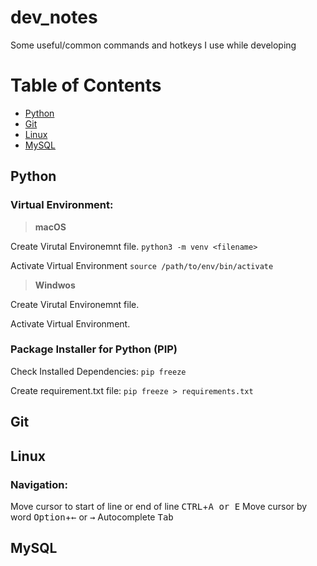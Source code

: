 # dev_notes
Some useful/common commands and hotkeys I use while developing

Table of Contents
=================

<!--ts-->
   * [Python](#python)
   * [Git](#git)
   * [Linux](#linux)
   * [MySQL](#mysql)
<!--te-->

## Python

### Virtual Environment:  
>**macOS**  

 
Create Virutal Environemnt file. 
`python3 -m venv <filename>`   

Activate Virtual Environment
`source /path/to/env/bin/activate`

>**Windwos**  

Create Virutal Environemnt file. 

Activate Virtual Environment.

### Package Installer for Python (PIP)

Check Installed Dependencies: `pip freeze` 

Create requirement.txt file: `pip freeze > requirements.txt`  



## Git

## Linux

### Navigation:
Move cursor to start of line or end of line
<kbd>CTRL</kbd>+<kbd>A or E</kbd>
Move cursor by word 
<kbd>Option</kbd>+<kbd>←</kbd> or <kbd>→</kbd>
Autocomplete
<kbd>Tab</kbd>



## MySQL
